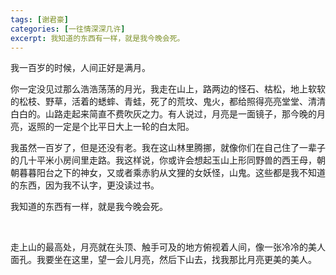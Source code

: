 ```yaml
---
tags: [谢君豪]
categories: [一往情深深几许]
excerpt: 我知道的东西有一样，就是我今晚会死。
---
```




我一百岁的时候，人间正好是满月。

你一定没见过那么浩浩荡荡的月光，我走在山上，路两边的怪石、枯松，地上软软的松枝、野草，活着的蟋蟀、青蛙，死了的荒坟、鬼火，都给照得亮亮堂堂、清清白白的。山路走起来简直不费吹灰之力。有人说过，月亮是一面镜子，那今晚的月亮，返照的一定是个比平日大上一轮的白太阳。

我虽然一百岁了，但是还没有老。我在这山林里腾挪，就像你们在自己住了一辈子的几十平米小房间里走路。我这样说，你或许会想起玉山上形同野兽的西王母，朝朝暮暮阳台之下的神女，又或者乘赤豹从文狸的女妖怪，山鬼。这些都是我不知道的东西，因为我不认字，更没读过书。

我知道的东西有一样，就是我今晚会死。

<br/>

走上山的最高处，月亮就在头顶、触手可及的地方俯视着人间，像一张冷冷的美人面孔。我要坐在这里，望一会儿月亮，然后下山去，找我那比月亮更美的美人。


